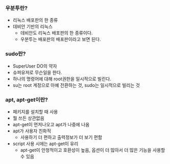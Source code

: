### 우분투란?
  - 리눅스 배포판의 한 종류
  - 데비안 기반의 리눅스
    - 데비안도 리눅스 배포판의 한 종류이다.
    - 우분투는 배포판의 배포판이라고 보면 된다.
### sudo란?  
  - SuperUser DO의 약자
  - 슈퍼유저로 무슨일을 한다.
  - 하나의 명령어에 대해 root권한을 일시적으로 빌린다.
  - su는 root 계정으로 아예 전환하는 것, sudo는 일시적으로 빌리는 것
### apt, apt-get이란?  
  - 패키지를 설치할 때 사용
  - 뭘 쓰든 상관없음
  - apt-get이 먼저나오고 apt가 나중에 나옴
  - apt가 사용자 친화적
    - 사용하기 더 편하고 출력정보가 더 보기 편함
  - script 사용 시에는 apt-get이 유리 
    - apt-get이 안정적이고 호환성이 높음, 옵션이 더 많아서 더 많은 기능을 사용할 수 있음
